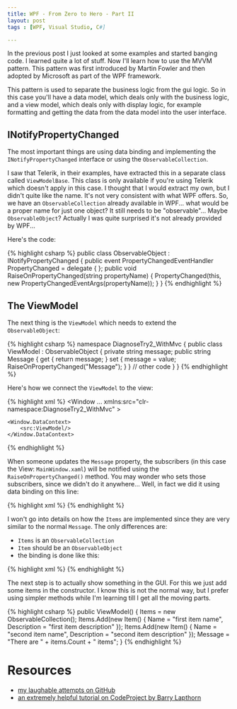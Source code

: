```yaml
---
title: WPF - From Zero to Hero - Part II
layout: post
tags : [WPF, Visual Studio, C#]

---
```


In the previous post I just looked at some examples and started banging code. I
learned quite a lot of stuff. Now I'll learn how to use the MVVM pattern. This
pattern was first introduced by Martin Fowler and then adopted by Microsoft as
part of the WPF framework.

This pattern is used to separate the business logic from the gui logic. So in
this case you'll have a data model, which deals only with the business logic,
     and a view model, which deals only with display logic, for example
     formatting and getting the data from the data model into the user
     interface.


## INotifyPropertyChanged

The most important things are using data binding and implementing the
`INotifyPropertyChanged` interface or using the `ObservableCollection`.

I saw that Telerik, in their examples, have extracted this in a separate class
called `ViewModelBase`. This class is only available if you're using Telerik
which doesn't apply in this case. I thought that I would extract my own, but I
didn't quite like the name. It's not very consistent with what WPF offers. So,
  we have an `ObservableCollection` already available in WPF... what would be a
  proper name for just one object? It still needs to be "observable"... Maybe
  `ObservableObject`? Actually I was quite surprised it's not already provided
  by WPF...

Here's the code:

{% highlight csharp %}
public class ObservableObject : INotifyPropertyChanged
{
    public event PropertyChangedEventHandler PropertyChanged = delegate { };
    public void RaiseOnPropertyChanged(string propertyName)
    {
        PropertyChanged(this, new PropertyChangedEventArgs(propertyName));
    }
}
{% endhighlight %}

## The ViewModel

The next thing is the `ViewModel` which needs to extend the `ObservableObject`:

{% highlight csharp %}
namespace DiagnoseTry2_WithMvc
{
    public class ViewModel : ObservableObject
    {
        private string message;
        public string Message
        {
            get { return message; }
            set
            {
                message = value;
                RaiseOnPropertyChanged("Message");
            }
        }
        // other code
    }
}
{% endhighlight %}

Here's how we connect the `ViewModel` to the view:

{% highlight xml %}
<Window 
        ...
        xmlns:src="clr-namespace:DiagnoseTry2_WithMvc"
        >

    <Window.DataContext>
        <src:ViewModel/>
    </Window.DataContext>
</Window>
{% endhighlight %}

When someone updates the `Message` property, the subscribers (in this case the
    View: `MainWindow.xaml`) will be notified using the
`RaiseOnPropertyChanged()` method. You may wonder who sets those subscribers,
  since we didn't do it anywhere... Well, in fact we did it using data binding
  on this line:

{% highlight xml %}
<TextBlock Text="{Binding Message}"/>
{% endhighlight %}

I won't go into details on how the `Items` are implemented since they are very
similar to the normal `Message`. The only differences are:
- `Items` is an `ObservableCollection`
- `Item` should be an `ObservableObject`
- the binding is done like this:

{% highlight xml %}
<ListBox ItemsSource="{Binding Items}" />
{% endhighlight %}

The next step is to actually show something in the GUI. For this we just add
some items in the constructor. I know this is not the normal way, but I prefer
using simpler methods while I'm learning till I get all the moving parts.

{% highlight csharp %}
public ViewModel()
{
    Items = new ObservableCollection<Item>();
    Items.Add(new Item() { Name = "first item name", Description = "first item description" });
    Items.Add(new Item() { Name = "second item name", Description = "second item description" });
    Message = "There are " + items.Count + " items";
}
{% endhighlight %}

# Resources

- [my laughable attempts on GitHub](https://github.com/sensui/DiagnoseTry2-WithMvc)
- [an extremely helpful tutorial on CodeProject by Barry Lapthorn](http://www.codeproject.com/Articles/165368/WPF-MVVM-Quick-Start-Tutorial)

